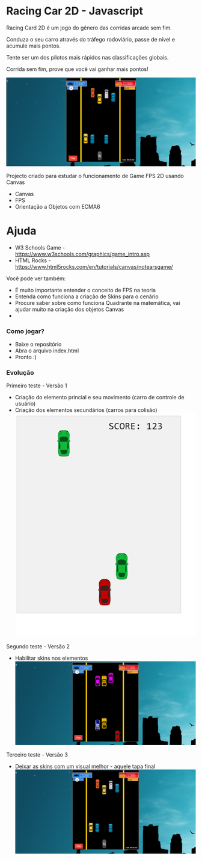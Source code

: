# Racing Car 2D - Javascript
Racing Card 2D é um jogo do gênero das corridas arcade sem fim.

Conduza o seu carro através do tráfego rodoviário, passe de nível e acumule mais pontos. 

Tente ser um dos pilotos mais rápidos nas classificações globais. 

Corrida sem fim, prove que você vai ganhar mais pontos!

![Racing 2d](https://raw.githubusercontent.com/charleston10/racing-car-2d-js/master/screenshots/image_4.png)

Projecto criado para estudar o funcionamento de Game FPS 2D usando Canvas

  - Canvas
  - FPS
  - Orientação a Objetos com ECMA6

# Ajuda

  - W3 Schools Game - https://www.w3schools.com/graphics/game_intro.asp
  - HTML Rocks - https://www.html5rocks.com/en/tutorials/canvas/notearsgame/


Você pode ver também:
  - É muito importante entender o conceito de FPS na teoria
  - Entenda como funciona a criação de Skins para o cenário
  - Procure saber sobre como funciona Quadrante na matemática, vai ajudar muito na criação dos objetos Canvas
  - 
### Como jogar?

- Baixe o repositório
- Abra o arquivo index.html 
- Pronto :)

### Evolução
Primeiro teste - Versão 1
- Criação do elemento princial e seu movimento (carro de controle de usuário)
- Criação dos elementos secundários (carros para colisão)
![Image1](https://raw.githubusercontent.com/charleston10/racing-car-2d-js/master/screenshots/image_2.png)

Segundo teste - Versão 2
- Habilitar skins nos elementos
![Image2 Logo](https://raw.githubusercontent.com/charleston10/racing-car-2d-js/master/screenshots/image_3.png)

Terceiro teste - Versão 3
- Deixar as skins com um visual melhor - aquele tapa final
![Image3](https://raw.githubusercontent.com/charleston10/racing-car-2d-js/master/screenshots/image_4.png)
